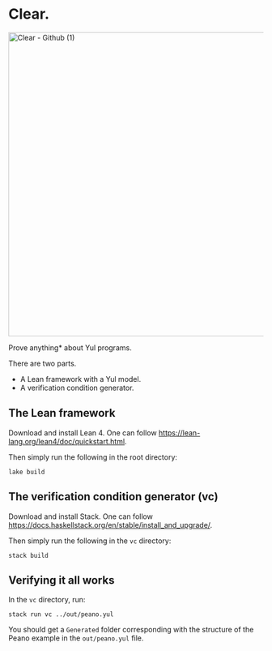 # Clear.

<img width="600" alt="Clear - Github (1)" src="https://github.com/NethermindEth/Clear/assets/114106639/9d92cbbc-5a55-4808-ae48-525647c1c0d6">



Prove anything* about Yul programs.

There are two parts.
  - A Lean framework with a Yul model.
  - A verification condition generator.

## The Lean framework
Download and install Lean 4. One can follow https://lean-lang.org/lean4/doc/quickstart.html.

Then simply run the following in the root directory:
```
lake build
```

## The verification condition generator (vc)

Download and install Stack. One can follow https://docs.haskellstack.org/en/stable/install_and_upgrade/.

Then simply run the following in the `vc` directory:
```
stack build
```

## Verifying it all works
In the `vc` directory, run:
```
stack run vc ../out/peano.yul
```

You should get a `Generated` folder corresponding with the structure of the Peano example
in the `out/peano.yul` file.
